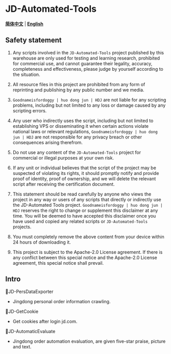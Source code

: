 # JD-Automated-Tools

[**简体中文**](./README.md) | [**English**](./README.en.md)

## Safety statement
1. Any scripts involved in the `JD-Automated-Tools` project published by this warehouse are only used for testing and learning research, prohibited for commercial use, and cannot guarantee their legality, accuracy, completeness and effectiveness, please judge by yourself according to the situation.

2. All resource files in this project are prohibited from any form of reprinting and publishing by any public number and we media.

3. `Goodnameisfordoggy | huo dong jun | HDJ` are not liable for any scripting problems, including but not limited to any loss or damage caused by any scripting errors.

4. Any user who indirectly uses the script, including but not limited to establishing VPS or disseminating it when certain actions violate national laws or relevant regulations, `Goodnameisfordoggy | huo dong jun | HDJ` are not responsible for any privacy breach or other consequences arising therefrom.

5. Do not use any content of the `JD-Automated-Tools` project for commercial or illegal purposes at your own risk.

6. If any unit or individual believes that the script of the project may be suspected of violating its rights, it should promptly notify and provide proof of identity, proof of ownership, and we will delete the relevant script after receiving the certification document.

7. This statement should be read carefully by anyone who views the project in any way or users of any scripts that directly or indirectly use the JD-Automated Tools project. `Goodnameisfordoggy | huo dong jun | HDJ` reserves the right to change or supplement this disclaimer at any time. You will be deemed to have accepted this disclaimer once you have used and copied any related scripts or `JD-Automated-Tools` projects.

8. You must completely remove the above content from your device within 24 hours of downloading it.

9. This project is subject to the Apache-2.0 License agreement. If there is any conflict between this special notice and the Apache-2.0 License agreement, this special notice shall prevail.

## Intro
👏JD-PersDataExporter
- Jingdong personal order information crawling.

👏JD-GetCookie
- Get cookies after login jd.com.

👏JD-AutomaticEvaluate
- Jingdong order automation evaluation, are given five-star praise, picture and text.